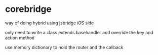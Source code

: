 # corebridge
way of doing hybrid using jsbridge iOS side 





only need to write a class extends basehandler and override the key and action method 





use memory dictionary to hold the router and the callback 

